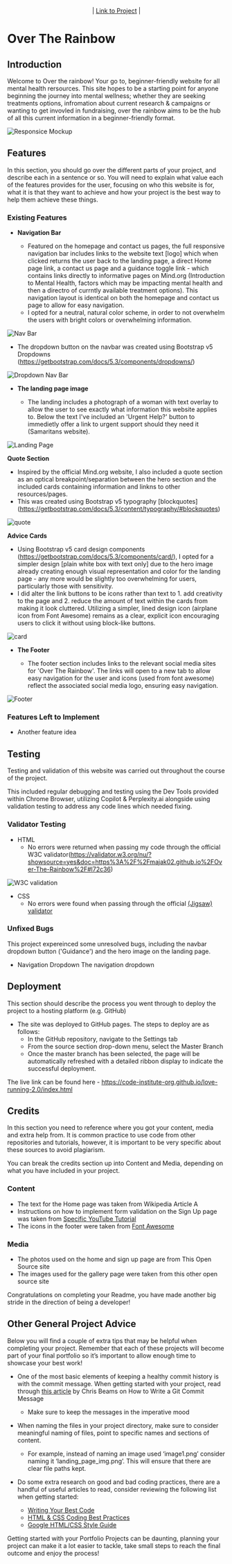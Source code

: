


<p align="center">
| <a href="https://majak02.github.io/Over-The-Rainbow/" target="_blank">Link to Project</a> |
</p>

# Over The Rainbow

## Introduction
Welcome to Over the rainbow! Your go to, beginner-friendly website for all mental health rersources. This site hopes to be a starting point for anyone beginning the journey into mental  wellness; whether they are seeking treatments options,  infromation about current research & campaigns or wanting to get invovled in fundraising, over the rainbow aims to be the hub of all this current information in a beginner-friendly format. 

![Responsice Mockup](https://github.com/lucyrush/readme-template/blob/master/media/love_running_mockup.png)

## Features 

In this section, you should go over the different parts of your project, and describe each in a sentence or so. You will need to explain what value each of the features provides for the user, focusing on who this website is for, what it is that they want to achieve and how your project is the best way to help them achieve these things.

### Existing Features

- __Navigation Bar__

  - Featured on the homepage and contact us pages, the full responsive navigation bar includes links to the website text [logo] which when clicked returns the user back to the landing page, a direct Home page link, a contact us page and a guidance toggle link - which contains links directly to informative pages on Mind.org (Introduction to Mental Health, factors which may be impacting mental health and then a directro of currntly available treatment options). This navigation layout is identical on both the homepage and contact us page to allow for easy navigation.
  - I opted for a neutral, natural color scheme, in order to not overwhelm the users with bright colors or overwhelming information. 

![Nav Bar](/docs/screenshots/navbar.png)

- The dropdown button on the navbar was created using Bootstrap v5 Dropdowns (https://getbootstrap.com/docs/5.3/components/dropdowns/)

![Dropdown Nav Bar](docs/screenshots/nav-dropdown.png)

- __The landing page image__

  - The landing includes a photograph of a woman with text overlay to allow the user to see exactly what information this website applies to. Below the text I've included an 'Urgent Help?' button to immedietly offer a link to urgent support should they need it (Samaritans website). 
  

![Landing Page](/docs/screenshots/hero-image.png)

__Quote Section__
- Inspired by the official Mind.org website, I also included a quote section as an optical breakpoint/separation between the hero section and the included cards containing information and linkns to other resources/pages.
- This was created using Bootstrap v5 typography [blockquotes] (https://getbootstrap.com/docs/5.3/content/typography/#blockquotes)

![quote](/docs/screenshots/quote.png)

__Advice Cards__
- Using Bootstrap v5 card design components (https://getbootstrap.com/docs/5.3/components/card/), I opted for a simpler design [plain white box with text only] due to the hero image already creating enough visual representation and color for the landing page - any more would be slightly too overwhelming for users, particularly those with sensitivity.
- I did alter the link buttons to be icons rather than text to 1. add creativity to the page and 2. reduce the amount of text within the cards from making it look cluttered. Utilizing a simpler, lined design icon (airplane icon from Font Awesome) remains as a clear, explicit icon encouraging users to click it without using block-like buttons.

![card](/docs/screenshots/homepage-cards.png)

- __The Footer__ 

  - The footer section includes links to the relevant social media sites for 'Over The Rainbow'. The links will open to a new tab to allow easy navigation for the user and icons (used from font awesome) reflect the associated social media logo, ensuring easy navigation. 

![Footer](/docs/screenshots/footer.png)






### Features Left to Implement

- Another feature idea

## Testing 

Testing and validation of this website was carried out throughout the course of the project.

This included regular debugging and testing using the Dev Tools provided within Chrome Browser, utilizing Copilot & Perplexity.ai alongside using validation testing to address any code lines which needed fixing.


### Validator Testing 

- HTML
  - No errors were returned when passing my code through the official W3C validator(https://validator.w3.org/nu/?showsource=yes&doc=https%3A%2F%2Fmajak02.github.io%2FOver-The-Rainbow%2F#l72c36)
 
![W3C validation](/docs/screenshots/validation.png)
  
- CSS
  - No errors were found when passing through the official [(Jigsaw) validator](https://jigsaw.w3.org/css-validator/validator?uri=https%3A%2F%2Fvalidator.w3.org%2Fnu%2F%3Fdoc%3Dhttps%253A%252F%252Fcode-institute-org.github.io%252Flove-running-2.0%252Findex.html&profile=css3svg&usermedium=all&warning=1&vextwarning=&lang=en#css)

### Unfixed Bugs

This project expereinced some unresolved bugs, including the navbar dropdown button ('Guidance') and the hero image on the landing page. 

- Navigation Dropdown
  The navigation dropdown

## Deployment

This section should describe the process you went through to deploy the project to a hosting platform (e.g. GitHub) 

- The site was deployed to GitHub pages. The steps to deploy are as follows: 
  - In the GitHub repository, navigate to the Settings tab 
  - From the source section drop-down menu, select the Master Branch
  - Once the master branch has been selected, the page will be automatically refreshed with a detailed ribbon display to indicate the successful deployment. 

The live link can be found here - https://code-institute-org.github.io/love-running-2.0/index.html 


## Credits 

In this section you need to reference where you got your content, media and extra help from. It is common practice to use code from other repositories and tutorials, however, it is important to be very specific about these sources to avoid plagiarism. 

You can break the credits section up into Content and Media, depending on what you have included in your project. 

### Content 

- The text for the Home page was taken from Wikipedia Article A
- Instructions on how to implement form validation on the Sign Up page was taken from [Specific YouTube Tutorial](https://www.youtube.com/)
- The icons in the footer were taken from [Font Awesome](https://fontawesome.com/)

### Media

- The photos used on the home and sign up page are from This Open Source site
- The images used for the gallery page were taken from this other open source site


Congratulations on completing your Readme, you have made another big stride in the direction of being a developer! 

## Other General Project Advice

Below you will find a couple of extra tips that may be helpful when completing your project. Remember that each of these projects will become part of your final portfolio so it’s important to allow enough time to showcase your best work! 

- One of the most basic elements of keeping a healthy commit history is with the commit message. When getting started with your project, read through [this article](https://chris.beams.io/posts/git-commit/) by Chris Beams on How to Write  a Git Commit Message 
  - Make sure to keep the messages in the imperative mood 

- When naming the files in your project directory, make sure to consider meaningful naming of files, point to specific names and sections of content.
  - For example, instead of naming an image used ‘image1.png’ consider naming it ‘landing_page_img.png’. This will ensure that there are clear file paths kept. 

- Do some extra research on good and bad coding practices, there are a handful of useful articles to read, consider reviewing the following list when getting started:
  - [Writing Your Best Code](https://learn.shayhowe.com/html-css/writing-your-best-code/)
  - [HTML & CSS Coding Best Practices](https://medium.com/@inceptiondj.info/html-css-coding-best-practice-fadb9870a00f)
  - [Google HTML/CSS Style Guide](https://google.github.io/styleguide/htmlcssguide.html#General)

Getting started with your Portfolio Projects can be daunting, planning your project can make it a lot easier to tackle, take small steps to reach the final outcome and enjoy the process! 

